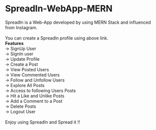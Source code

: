 # SpreadIn-WebApp-MERN
SpreadIn is a Web-App developed by using MERN Stack and influenced from Instagram.
<br>
<a href="https://spreadin.herokuapp.com/"></a>
<br>
You can create a SpreadIn profile using above link.
<br>
<b>**Features**</b>
<br>
-> SignUp User <br>
-> SignIn user <br>
-> Update Profile <br>
-> Create a Post <br>
-> View Posted Users <br>
-> View Commented Users <br>
-> Follow and Unfollow Users <br>
-> Explore All Posts <br>
-> Access to following Users Posts <br>
-> Hit a Like and Unlike Posts <br>
-> Add a Comment to a Post <br>
-> Delete Posts <br>
-> Logout User <br>
<br>
Enjoy using SpreadIn and Spread it !!

<!-- Comments-->
